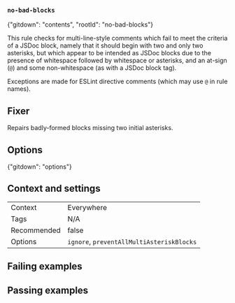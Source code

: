 ### `no-bad-blocks`

{"gitdown": "contents", "rootId": "no-bad-blocks"}

This rule checks for multi-line-style comments which fail to meet the
criteria of a JSDoc block, namely that it should begin with two and only two
asterisks, but which appear to be intended as JSDoc blocks due to the presence
of whitespace followed by whitespace or asterisks, and
an at-sign (`@`) and some non-whitespace (as with a JSDoc block tag).

Exceptions are made for ESLint directive comments (which may use `@` in
rule names).

## Fixer

Repairs badly-formed blocks missing two initial asterisks.

## Options

{"gitdown": "options"}

## Context and settings

|||
|---|---|
|Context|Everywhere|
|Tags|N/A|
|Recommended|false|
|Options|`ignore`, `preventAllMultiAsteriskBlocks`|

## Failing examples

<!-- assertions-failing noBadBlocks -->

## Passing examples

<!-- assertions-passing noBadBlocks -->

